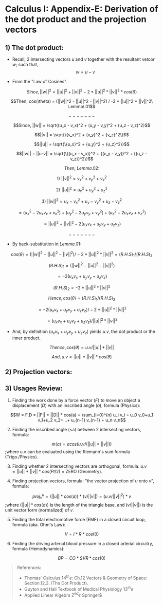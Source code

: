 # Calculus I: Appendix-E: Derivation of the dot product and the projection vectors 

## 1) The dot product: 

- Recall, 2 intersecting vectors $u$ and $v$ together with the resultant vetcor $w$; such that, $$w = u - v$$

- From the "Law of Cosines":

$$Since, ||w||^2 = ||u||^2 + ||v||^2 - 2 * ||u||^2 * ||v||^2 * cos(\theta)$$

$$Then, cos(\theta) = (||w||^2 - ||u||^2 - ||v||^2) / -2 * ||u||^2 * ||v||^2\ Lemma\.01$$ 

$$ ------- $$

$$Since, ||w|| = \sqrt{(u_x - v_x)^2 + (u_y - v_y)^2 + (u_z - v_z)^2}$$

$$||v|| = \sqrt{\{v_x}^2 + {v_y}^2 + {v_z}^2\}$$

$$||u|| = \sqrt{\{u_x}^2 + {u_y}^2 + {u_z}^2\}$$

$$||w|| = ||u-v|| = \sqrt{\{(u_x - v_x)}^2 + {(u_y - v_y)}^2 + {(u_z - v_z)}^2\}$$

$$Then,\ Lemma.02:$$

$$1)\ ||v||^2 = {v_x}^2 + {v_y}^2 + {v_z}^2$$

$$2)\ ||u||^2 = {u_x}^2 + {u_y}^2 + {u_z}^2$$

$$3)\ ||w||^2 = {u_x - v_x}^2 + {u_y - v_y}^2 + {u_z - v_z}^2$$

$$= ({u_x}^2 -2{u_x}{v_x} + {v_x}^2) + ({u_y}^2 -2{u_y}{v_y} + {v_y}^2) + ({u_z}^2 -2{u_z}{v_z} + {v_z}^2)$$

$$= ||u||^2 + ||v||^2 -2({u_x}{v_x} + {u_y}{v_y} + {u_z}{v_z})$$

$$ ------- $$

- By back-substitution in $Lemma.01$:

$$cos(\theta) = (||w||^2 - ||u||^2 - ||v||^2) / -2 * ||u||^2 * ||v||^2 = {(R.H.S)}_1 / {(R.H.S)}_2$$

$${(R.H.S)}_1 = (||w||^2 - ||u||^2 - ||v||^2)$$

$$= -2({u_x}{v_x} + {u_y}{v_y} + {u_z}{v_z})$$

$${(R.H.S)}_2 = -2 * ||u||^2 * ||v||^2$$

$$Hence, cos(\theta) = {(R.H.S)}_1 / {(R.H.S)}_2$$

$$= -2({u_x}{v_x} + {u_y}{v_y} + {u_z}{v_z}) / -2 * ||u||^2 * ||v||^2$$

$$= ({u_x}{v_x} + {u_y}{v_y} + {u_z}{v_z}) / ||u||^2 * ||v||^2$$

- And, by definition $({u_x}{v_x} + {u_y}{v_y} + {u_z}{v_z})$ yields $u.v$, the dot product or the inner product.

$$Thence, cos(\theta) = u.v / ||u|| * ||v||$$

$$And, u.v = ||u|| * ||v|| * cos(\theta)$$


## 2) Projection vectors: 

## 3) Usages Review:
1) Finding the work done by a force vector $(F)$ to move an object a displacement $(D)$ with an inscribed angle $(a)$, formula (Physics):

$$W = F.D = ||F|| * ||D|| * cos(a) = \sum_{i=0}^{n} u_i v_i = u_0 v_0+u_1 v_1+u_2 v_2+...+ u_{n-1} v_{n-1} + u_n v_n$$

2) Finding the inscribed angle (<a) between 2 intersecting vectors, formula:

$$m(a) = acos(u.v/(||u|| * ||v||))$$ ;where u.v can be evaluated using the Riemann's sum formula (Trigo./Physics).
  
3) Finding whether 2 intersecting vectors are orthogonal, formula: $u.v = ||u|| * ||v|| * cos(PI/2)$ = ZERO (Geometry).
  
4) Finding projection vectors, formula: "the vector projection of $u$ onto $v$", formula:

$$proj_{v}^{u} = (||u|| * cos(a)) * (v/||v||) = (u.v / ||v||^2) * v$$ ;where $(||u|| * cos(a))$ is the length of the triangle base, and $(v/||v||)$ is the unit vector form (normalized) of $v$.

5) Finding the total electromotive force (EMF) in a closed circuit loop, formula (aka. Ohm's Law):

$$V = I * R * cos(0)$$

6) Finding the driving arterial blood pressure in a closed arterial circuitry, formula (Hemodynamics):

$$BP = CO * SVR * cos(0)$$

> References: 
> * Thomas' Calculus $14^{th}e$: Ch.12 Vectors & Geometry of Space: Section.12.3. (The Dot Product).
> * Guyton and Hall Textbook of Medical Physiology $13^{th}e$
> * Applied Linear Algebra $2^{nd}e$ Springer$

